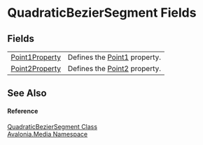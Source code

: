 # QuadraticBezierSegment Fields




## Fields
<table>
<tr>
<td><a href="F_Avalonia_Media_QuadraticBezierSegment_Point1Property">Point1Property</a></td>
<td>Defines the <a href="P_Avalonia_Media_QuadraticBezierSegment_Point1">Point1</a> property.</td>
</tr>
<tr>
<td><a href="F_Avalonia_Media_QuadraticBezierSegment_Point2Property">Point2Property</a></td>
<td>Defines the <a href="P_Avalonia_Media_QuadraticBezierSegment_Point2">Point2</a> property.</td>
</tr>
</table>

## See Also


#### Reference
<a href="T_Avalonia_Media_QuadraticBezierSegment">QuadraticBezierSegment Class</a>  
<a href="N_Avalonia_Media">Avalonia.Media Namespace</a>  

